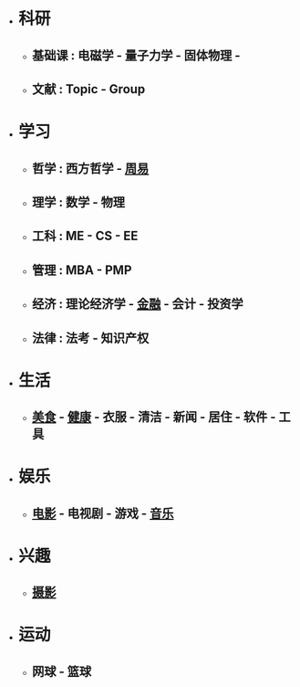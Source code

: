 * # 科研
   * ## 基础课 : 电磁学 - 量子力学 - 固体物理 -    
   * ## 文献 : Topic - Group
* # 学习
   * ## 哲学 : 西方哲学 - [周易](https://roy2313.github.io/bookofchanges/)   
   * ## 理学 : 数学 - 物理
   * ## 工科 : ME - CS - EE
   * ## 管理 : MBA - PMP
   * ## 经济 : 理论经济学 - [金融](https://roy2313.github.io/finance/) - 会计 - 投资学 
   * ## 法律 : 法考 - 知识产权
* # 生活
   * ## [美食](https://roy2313.github.io/food/) - [健康](https://roy2313.github.io/health/) - 衣服 - 清洁 - 新闻 - 居住 - 软件 - 工具
* # 娱乐
   * ## [电影](https://roy2313.github.io/movie/) - 电视剧 - 游戏 - [音乐](https://roy2313.github.io/music/)
* # 兴趣
   * ## [摄影](https://roy2313.github.io/rvoct2020/)
* # 运动
   * ## 网球 - 篮球
